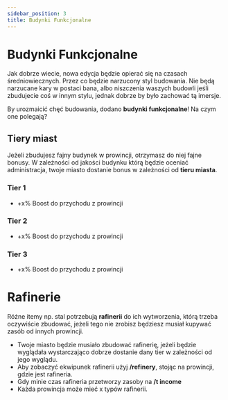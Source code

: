 ```yaml
---
sidebar_position: 3
title: Budynki Funkcjonalne
---
```

# Budynki Funkcjonalne
Jak dobrze wiecie, nowa edycja będzie opierać się na czasach średniowiecznych. Przez co będzie narzucony styl budowania. Nie będą narzucane kary w postaci bana, albo niszczenia waszych budowli jeśli zbudujecie coś w innym stylu, jednak dobrze by było zachować tą imersje.

By urozmaicić chęć budowania, dodano **budynki funkcjonalne**! Na czym one polegają?

## Tiery miast
Jeżeli zbudujesz fajny budynek w prowincji, otrzymasz do niej fajne bonusy. W zależności od jakości budynku którą będzie oceniać administracja, twoje miasto dostanie bonus w zależności od **tieru miasta**.

### Tier 1
- +x% Boost do przychodu z prowincji

### Tier 2
- +x% Boost do przychodu z prowincji

### Tier 3
- +x% Boost do przychodu z prowincji

# Rafinerie
Różne itemy np. stal potrzebują **rafinerii** do ich wytworzenia, którą trzeba oczywiście zbudować, jeżeli tego nie zrobisz będziesz musiał kupywać zasób od innych prowincji.
- Twoje miasto będzie musiało zbudować rafinerię, jeżeli będzie wyglądała wystarczająco dobrze dostanie dany tier w zależności od jego wyglądu.
- Aby zobaczyć ekwipunek rafinerii użyj **/refinery**, stojąc na prowincji, gdzie jest rafineria.
- Gdy minie czas rafineria przetworzy zasoby na **/t income**
- Każda prowincja może mieć x typów rafinerii.




